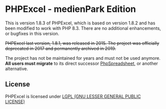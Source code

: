 # PHPExcel - medienPark Edition

This is version 1.8.3 of PHPExcel, which is based on version 1.8.2 and has been modified to work with PHP 8.3. There are no additional enhancements, or bugfixes in this version.

~~PHPExcel last version, 1.8.1, was released in 2015. The project was officially deprecated in 2017 and permanently archived in 2019.~~

The project has not be maintained for years and must not be used anymore. **All users must migrate** to its direct successor [PhpSpreadsheet](https://github.com/PHPOffice/PhpSpreadsheet), or another alternative.

## License

PHPExcel is licensed under [LGPL (GNU LESSER GENERAL PUBLIC LICENSE)](https://github.com/PHPOffice/PHPExcel/blob/master/license.md)
